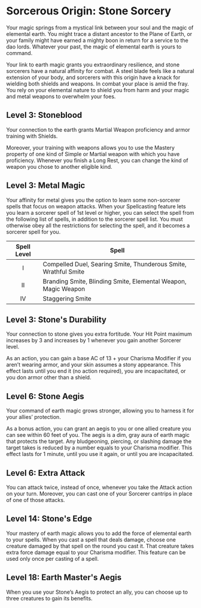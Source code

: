 # Sorcerous Origin: Stone Sorcery

Your magic springs from a mystical link between your soul and the magic of elemental earth. You might trace a distant ancestor to the Plane of Earth, or your family might have earned a mighty boon in return for a service to the dao lords. Whatever your past, the magic of elemental earth is yours to command.

Your link to earth magic grants you extraordinary resilience, and stone sorcerers have a natural affinity for combat. A steel blade feels like a natural extension of your body, and sorcerers with this origin have a knack for wielding both shields and weapons. In combat your place is amid the fray. You rely on your elemental nature to shield you from harm and your magic and metal weapons to overwhelm your foes.

## Level 3: Stoneblood

Your connection to the earth grants Martial Weapon proficiency and armor training with Shields.

Moreover, your training with weapons allows you to use the Mastery property of one kind of Simple or Martial weapon with which you have proficiency. Whenever you finish a Long Rest, you can change the kind of weapon you chose to another eligible kind.

## Level 3: Metal Magic

Your affinity for metal gives you the option to learn some non-sorcerer spells that focus on weapon attacks. When your Spellcasting feature lets you learn a sorcerer spell of 1st level or higher, you can select the spell from the following list of spells, in addition to the sorcerer spell list. You must otherwise obey all the restrictions for selecting the spell, and it becomes a sorcerer spell for you.

| Spell Level | Spell |
|:-:|---|
| I | Compelled Duel, Searing Smite, Thunderous Smite, Wrathful Smite |
| II | Branding Smite, Blinding Smite, Elemental Weapon, Magic Weapon |
| IV | Staggering Smite |

## Level 3: Stone's Durability

Your connection to stone gives you extra fortitude. Your Hit Point maximum increases by 3 and increases by 1 whenever you gain another Sorcerer level.

As an action, you can gain a base AC of 13 + your Charisma Modifier if you aren’t wearing armor, and your skin assumes a stony appearance. This effect lasts until you end it (no action required), you are incapacitated, or you don armor other than a shield.

## Level 6: Stone Aegis

Your command of earth magic grows stronger, allowing you to harness it for your allies’ protection.

As a bonus action, you can grant an aegis to you or one allied creature you can see within 60 feet of you. The aegis is a dim, gray aura of earth magic that protects the target. Any bludgeoning, piercing, or slashing damage the target takes is reduced by a number equals to your Charisma modifier. This effect lasts for 1 minute, until you use it again, or until you are incapacitated.

## Level 6: Extra Attack

You can attack twice, instead of once, whenever you take the Attack action on your turn. Moreover, you can cast one of your Sorcerer cantrips in place of one of those attacks.

## Level 14: Stone's Edge

Your mastery of earth magic allows you to add the force of elemental earth to your spells. When you cast a spell that deals damage, choose one creature damaged by that spell on the round you cast it. That creature takes extra force damage equal to your Charisma modifier. This feature can be used only once per casting of a spell.

## Level 18: Earth Master's Aegis

When you use your Stone’s Aegis to protect an ally, you can choose up to three creatures to gain its benefits.